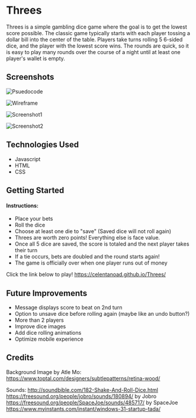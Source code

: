 # Threes
Threes is a simple gambling dice game where the goal is to get the lowest score possible.  The classic game typically starts with each player tossing a dollar bill into the center of the table.  Players take turns rolling 5 6-sided dice, and the player with the lowest score wins.  The rounds are quick, so it is easy to play many rounds over the course of a night until at least one player's wallet is empty.  

## Screenshots

![Psuedocode](https://i.imgur.com/QSbcIWH.png)

![Wireframe](https://i.imgur.com/Mj59Qjk.png)

![Screenshot1](https://i.imgur.com/pO4Baxy.png)

![Screenshot2](https://i.imgur.com/gX8GVKI.png)

## Technologies Used
- Javascript
- HTML
- CSS

## Getting Started
#### Instructions:
- Place your bets
- Roll the dice
- Choose at least one die to "save" (Saved dice will not roll again)
- Threes are worth zero points! Everything else is face value.
- Once all 5 dice are saved, the score is totaled and the next player takes their turn
- If a tie occurs, bets are doubled and the round starts again!
- The game is officially over when one player runs out of money
  
Click the link below to play!
https://celentanoad.github.io/Threes/

## Future Improvements
- Message displays score to beat on 2nd turn
- Option to unsave dice before rolling again (maybe like an undo button?)
- More than 2 players
- Improve dice images
- Add dice rolling animations
- Optimize mobile experience
  
## Credits
Background Image by Atle Mo: https://www.toptal.com/designers/subtlepatterns/retina-wood/

Sounds:
http://soundbible.com/182-Shake-And-Roll-Dice.html
https://freesound.org/people/jobro/sounds/180894/ by Jobro
https://freesound.org/people/SpaceJoe/sounds/485717/ by SpaceJoe
https://www.myinstants.com/instant/windows-31-startup-tada/